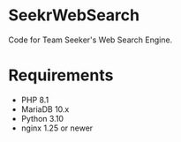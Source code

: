 # SeekrWebSearch
Code for Team Seeker's Web Search Engine.

# Requirements
- PHP 8.1
- MariaDB 10.x
- Python 3.10
- nginx 1.25 or newer

